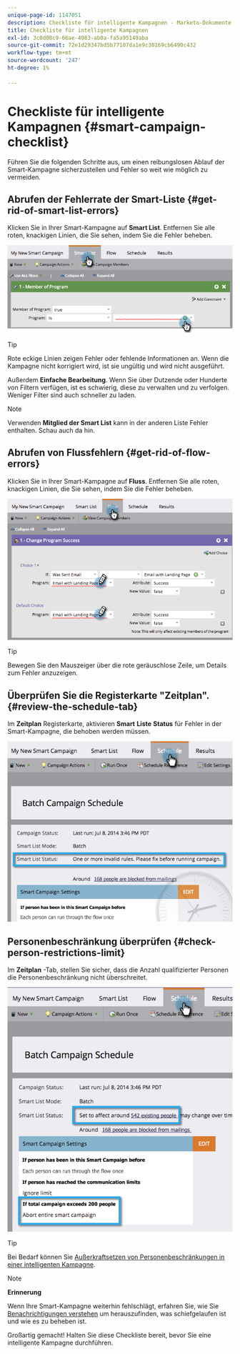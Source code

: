 ```yaml
---
unique-page-id: 1147051
description: Checkliste für intelligente Kampagnen - Marketo-Dokumente - Produktdokumentation
title: Checkliste für intelligente Kampagnen
exl-id: 3c0d08c9-66ae-4083-ab0a-fa5a95149aba
source-git-commit: 72e1d29347bd5b77107da1e9c30169cb6490c432
workflow-type: tm+mt
source-wordcount: '247'
ht-degree: 1%

---
```


# Checkliste für intelligente Kampagnen {#smart-campaign-checklist}

Führen Sie die folgenden Schritte aus, um einen reibungslosen Ablauf der Smart-Kampagne sicherzustellen und Fehler so weit wie möglich zu vermeiden.

## Abrufen der Fehlerrate der Smart-Liste {#get-rid-of-smart-list-errors}

Klicken Sie in Ihrer Smart-Kampagne auf **Smart List**. Entfernen Sie alle roten, knackigen Linien, die Sie sehen, indem Sie die Fehler beheben.

![](assets/image2014-9-22-16-3a9-3a13.png)

>[!TIP]
>
>Rote eckige Linien zeigen Fehler oder fehlende Informationen an. Wenn die Kampagne nicht korrigiert wird, ist sie ungültig und wird nicht ausgeführt.
>
>Außerdem **Einfache Bearbeitung**. Wenn Sie über Dutzende oder Hunderte von Filtern verfügen, ist es schwierig, diese zu verwalten und zu verfolgen. Weniger Filter sind auch schneller zu laden.

>[!NOTE]
>
>Verwenden **Mitglied der Smart List** kann in der anderen Liste Fehler enthalten. Schau auch da hin.

## Abrufen von Flussfehlern {#get-rid-of-flow-errors}

Klicken Sie in Ihrer Smart-Kampagne auf **Fluss**. Entfernen Sie alle roten, knackigen Linien, die Sie sehen, indem Sie die Fehler beheben.

![](assets/image2014-9-22-16-3a10-3a49.png)

>[!TIP]
>
>Bewegen Sie den Mauszeiger über die rote geräuschlose Zeile, um Details zum Fehler anzuzeigen.

## Überprüfen Sie die Registerkarte &quot;Zeitplan&quot;. {#review-the-schedule-tab}

Im **Zeitplan** Registerkarte, aktivieren **Smart** **Liste** **Status** für Fehler in der Smart-Kampagne, die behoben werden müssen.

![](assets/three.png)

## Personenbeschränkung überprüfen {#check-person-restrictions-limit}

Im **Zeitplan** -Tab, stellen Sie sicher, dass die Anzahl qualifizierter Personen die Personenbeschränkung nicht überschreitet.

![](assets/four.png)

>[!TIP]
>
>Bei Bedarf können Sie  [Außerkraftsetzen von Personenbeschränkungen in einer intelligenten Kampagne](/help/marketo/product-docs/core-marketo-concepts/smart-campaigns/using-smart-campaigns/override-person-restrictions-in-a-smart-campaign.md).

>[!NOTE]
>
>**Erinnerung**
>
>Wenn Ihre Smart-Kampagne weiterhin fehlschlägt, erfahren Sie, wie Sie [Benachrichtigungen verstehen](/help/marketo/product-docs/core-marketo-concepts/miscellaneous/understanding-notifications.md) um herauszufinden, was schiefgelaufen ist und wie es zu beheben ist.

Großartig gemacht! Halten Sie diese Checkliste bereit, bevor Sie eine intelligente Kampagne durchführen.
